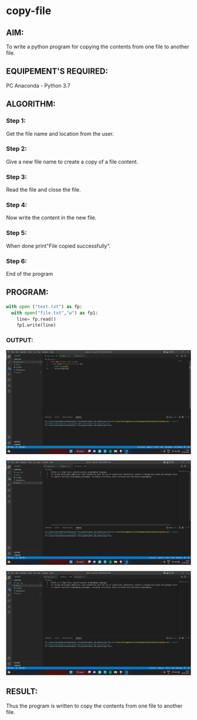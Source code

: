 # copy-file
## AIM:
To write a python program for copying the contents from one file to another file.
## EQUIPEMENT'S REQUIRED: 
PC
Anaconda - Python 3.7
## ALGORITHM: 
### Step 1:
Get the file name and location from the user.

### Step 2:
Give a new file name to create a copy of a file content.

### Step 3:
Read the file and close the file.

### Step 4:
Now write the content in the new file.

### Step 5:
When done print"File copied successfully".

### Step 6:
End of the program

## PROGRAM:
```python
with open ("text.txt") as fp:
  with open("file.txt","w") as fp1:
    line= fp.read()
    fp1.write(line)
```

### OUTPUT:
![ouput](./Screenshot%20(121).png)

![ouput](./Screenshot%20(123).png)

![ouput](./Screenshot%20(122).png)
## RESULT:
Thus the program is written to copy the contents from one file to another file.
